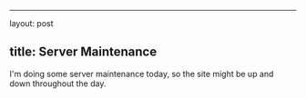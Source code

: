 <hr />

<p>layout: post</p>

<h2>title: Server Maintenance</h2>

<p>I'm doing some server maintenance today, so the site might be up and down throughout the day.</p>

